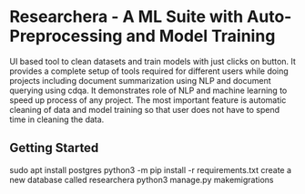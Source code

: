 # Researchera - A ML Suite with Auto-Preprocessing and Model Training

 UI based tool to clean datasets and train models with just clicks on button. It provides a complete setup of tools required for
 different users while doing projects including document summarization using NLP and document querying using cdqa. It demonstrates
 role of NLP and machine learning to speed up process of any project. The most important feature is automatic cleaning of data and 
 model training so that user does not have to spend time in cleaning the data.

## Getting Started

  sudo apt install postgres
  python3 -m pip install -r requirements.txt
  create a new database called researchera
  python3 manage.py makemigrations 
